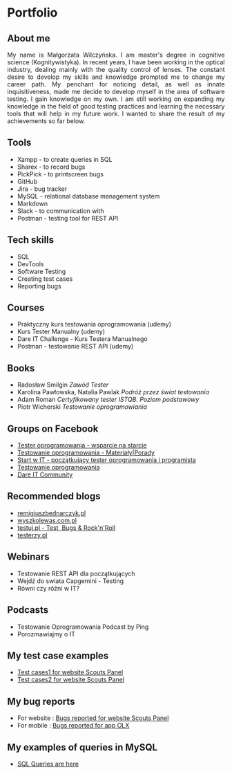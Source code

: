 
# Portfolio 

## About me
<p align="justify"> My name is Małgorzata Wilczyńska. I am master's degree in cognitive science (Kognitywistyka). In recent years, I have been working in the optical industry, dealing mainly with the quality control of lenses. The constant desire to develop my skills and knowledge prompted me to change my career path. My penchant for noticing detail, as well as innate inquisitiveness, made me decide to develop myself in the area of software testing. I gain knowledge on my own. I am still working on expanding my knowledge in the field of good testing practices and learning the necessary tools that will help in my future work.  I wanted to share the result of my achievements so far below.  </p>  




## Tools
* Xampp - to create queries in SQL 
* Sharex - to record bugs
* PickPick - to printscreen bugs
* GitHub 
* Jira - bug tracker 
* MySQL - relational database management system
* Markdown 
* Slack - to communication with 
* Postman - testing tool for REST API


## Tech skills
* SQL
* DevTools
* Software Testing
* Creating test cases
* Reporting bugs


## Courses
* Praktyczny kurs testowania oprogramowania (udemy)
* Kurs Tester Manualny (udemy) 
* Dare IT Challenge - Kurs Testera Manualnego
* Postman - testowanie REST API (udemy)

## Books
* Radosław Smilgin <i> Zawód Tester </i>
* Karolina Pawłowska, Natalia Pawlak  <i> Podróż przez świat testowania </i>
* Adam Roman  <i> Certyfikowany tester ISTQB. Poziom podstawowy </i>
* Piotr Wicherski <i> Testowanie oprogramowiania </i>

## Groups on Facebook 
* <a href="https://www.facebook.com/groups/testeroprogramowania">Tester oprogramowania - wsparcie na starcie</a> 
*  <a href="https://www.facebook.com/groups/testowanie">Testowanie oprogramowania - Materiały|Porady</a> 
*  <a href="https://www.facebook.com/groups/czyitjestdlamnie">Start w IT - początkujący tester oprogramowania i programista</a> 
* <a href="https://www.facebook.com/groups/TestowanieOprogramowania">Testowanie oprogramowania </a> 
*  <a href="https://www.facebook.com/dareit.io">Dare IT Community</a> 

## Recommended blogs
*  <a href="https://remigiuszbednarczyk.pl/">remigiuszbednarczyk.pl</a> 
*  <a href="https://www.wyszkolewas.com.pl/">wyszkolewas.com.pl</a> 
*  <a href="https://www.facebook.com/testujpl/?locale=pl_PL">testuj.pl - Test, Bugs & Rock'n'Roll</a> 
*  <a href="https://testerzy.pl/">testerzy.pl</a> 

## Webinars
* Testowanie REST API dla początkujących
* Wejdź do swiata Capgemini - Testing
* Równi czy różni w IT? 

## Podcasts
* Testowanie Oprogramowania Podcast by Ping
* Porozmawiajmy o IT

## My test case examples

* <a href="https://docs.google.com/document/d/1KLlXG0RL4-T7nHTPo6zspLucS6xVG6TfHPNA07nkMxI/edit?usp=share_link">Test cases1 for website Scouts Panel</a>
* <a href="https://docs.google.com/document/d/1CNPNyylv6ZaZmLQT4OpxHFPM2xqZSXFhQAraRhrHy-g/edit?usp=share_link">Test cases2 for website Scouts Panel</a>

## My bug reports
* For website : <a href="https://docs.google.com/document/d/1yq9rAtbZgUXVoGIKxlJPmgsEpYLMLILN7pMn4imQKAw/edit?usp=share_link">Bugs reported for website Scouts Panel</a>
* For mobile : <a href="https://docs.google.com/document/d/1255pSjkzYpxdSzenz_hgeqC_4AqR_OJx5cOfc4J1LSA/edit?usp=share_link">Bugs reported for app OLX</a>

## My examples of queries in MySQL

* <a href="https://docs.google.com/document/d/1BObVkVdZNA2CyloSpWYX1wqovvJguQt-txr2Wzv3u6s/edit?usp=share_link "> SQL Queries are here</a>




